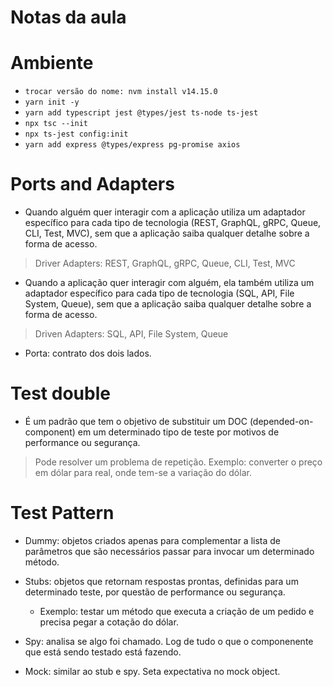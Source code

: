 # Notas da aula

# Ambiente

- ```trocar versão do nome: nvm install v14.15.0```
- ```yarn init -y```
- ```yarn add typescript jest @types/jest ts-node ts-jest```
- ```npx tsc --init```
- ```npx ts-jest config:init```
- ```yarn add express @types/express pg-promise axios```

# Ports and Adapters

- Quando alguém quer interagir com a aplicação utiliza um adaptador específico para cada tipo de tecnologia  (REST, GraphQL, gRPC, Queue, CLI, Test, MVC), sem que a aplicação saiba qualquer detalhe sobre a forma de acesso.
> Driver Adapters: REST, GraphQL, gRPC, Queue, CLI, Test, MVC

- Quando a aplicação quer interagir com alguém, ela também utiliza um adaptador específico para cada tipo de tecnologia (SQL, API, File System, Queue), sem que a aplicação saiba qualquer detalhe sobre a forma de acesso.
> Driven Adapters: SQL, API, File System, Queue

- Porta: contrato dos dois lados.

# Test double

- É um padrão que tem o objetivo de substituir um DOC (depended-on-component) em um determinado tipo de teste por motivos de performance ou segurança.
> Pode resolver um problema de repetição. Exemplo: converter o preço em dólar para real, onde tem-se a variação do dólar.

# Test Pattern

- Dummy: objetos criados apenas para complementar a lista de parâmetros que são necessários passar para invocar um determinado método.

- Stubs: objetos que retornam respostas prontas, definidas para um determinado teste, por questão de performance ou segurança.
  - Exemplo: testar um método que executa a criação de um pedido e precisa pegar a cotação do dólar.

- Spy: analisa se algo foi chamado. Log de tudo o que o componenente que está sendo testado está fazendo.

- Mock: similar ao stub e spy. Seta expectativa no mock object.
